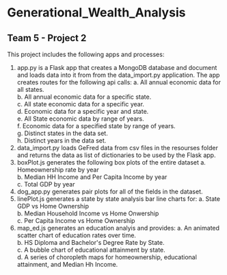 # Generational_Wealth_Analysis

## Team 5 - Project 2

This project includes the following apps and processes:

1. app.py is a Flask app that creates a MongoDB database and document and loads data into it from from the data_import.py application. The app creates routes for the following api calls:
a. All annual economic data for all states.<br>
b. All annual economic data for a specific state.<br>
c. All state economic data for a specific year.<br>
d. Economic data for a specific year and state.<br>
e. All State economic data by range of years.<br>
f. Economic data for a specified state by range of years.<br>
g. Distinct states in the data set.<br>
h. Distinct years in the data set.<br>
2. data_import.py loads GeFred data from csv files in the resourses folder and returns the data as list of dictionaries to be used by the Flask app.
3. boxPlot.js generates the following box plots of the entire dataset
a. Homeownership rate by year<br>
b. Median HH Income and Per Capita Income by year<br>
c. Total GDP by year<br>
4. dog_app.py generates pair plots for all of the fields in the dataset.
5. linePlot.js generates a state by state analysis bar line charts for:
a. State GDP vs Home Ownership<br>
b. Median Household Income vs Home Onwership<br>
c. Per Capita Income vs Home Ownership<br>
6. map_ed.js generates an education analyis and provides:
a. An animated scatter chart of education rates over time.<br>
b. HS Diploma and Bachelor's Degree Rate by State.<br>
c. A bubble chart of educational attainment by state.<br>
d. A series of choropleth maps for homeownership, educational attainment, and Median Hh Income.<br>

